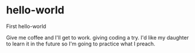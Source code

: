 # hello-world
First hello-world

Give me coffee and I'll get to work.
giving coding a try. I'd like my daughter to learn it in the future so I'm going to practice what I preach.
